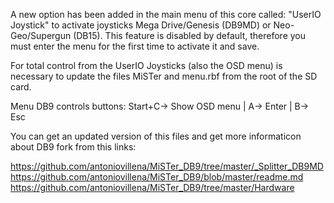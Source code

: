 A new option has been added in the main menu of this core called: "UserIO Joystick" to activate joysticks 
Mega Drive/Genesis (DB9MD) or Neo-Geo/Supergun (DB15). This feature is disabled by default, therefore you
must enter the menu for the first time to activate it and save.

For total control from the UserIO Joysticks (also the OSD menu) is necessary to update the files
MiSTer and menu.rbf from the root of the SD card. 

Menu DB9 controls buttons:  Start+C-> Show OSD menu  |  A-> Enter  |  B-> Esc

You can get an updated version of this files and get more informaticon about DB9 fork from this links: 

https://github.com/antoniovillena/MiSTer_DB9/tree/master/_Splitter_DB9MD
https://github.com/antoniovillena/MiSTer_DB9/blob/master/readme.md
https://github.com/antoniovillena/MiSTer_DB9/tree/master/Hardware
